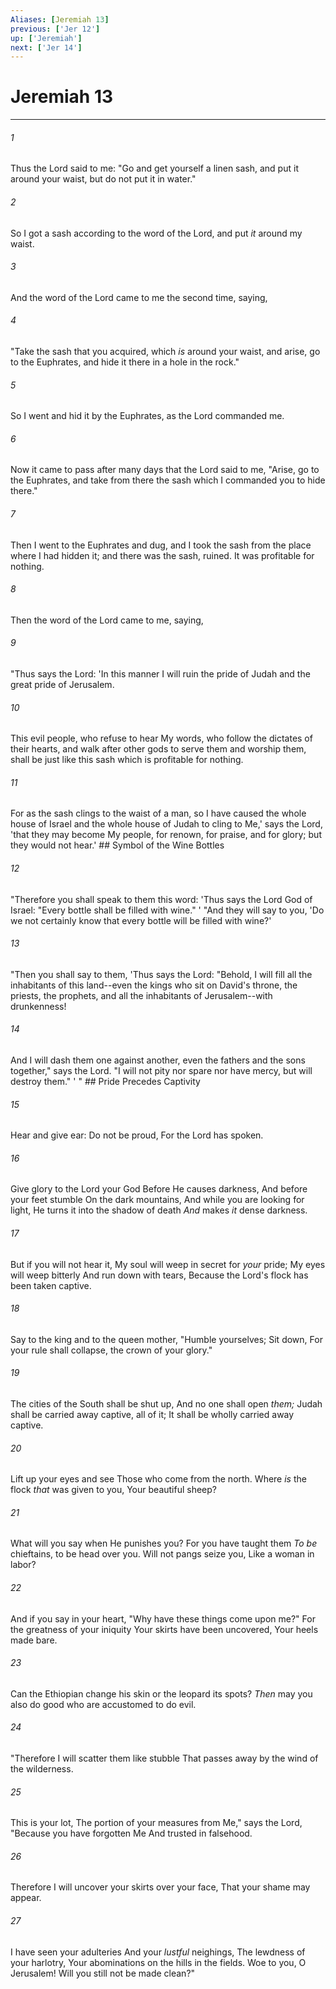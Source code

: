 ```yaml
---
Aliases: [Jeremiah 13]
previous: ['Jer 12']
up: ['Jeremiah']
next: ['Jer 14']
---
```

# Jeremiah 13

***


###### 1 
Thus the Lord said to me: "Go and get yourself a linen sash, and put it around your waist, but do not put it in water." 

###### 2 
So I got a sash according to the word of the Lord, and put _it_ around my waist. 

###### 3 
And the word of the Lord came to me the second time, saying, 

###### 4 
"Take the sash that you acquired, which _is_ around your waist, and arise, go to the Euphrates, and hide it there in a hole in the rock." 

###### 5 
So I went and hid it by the Euphrates, as the Lord commanded me. 

###### 6 
Now it came to pass after many days that the Lord said to me, "Arise, go to the Euphrates, and take from there the sash which I commanded you to hide there." 

###### 7 
Then I went to the Euphrates and dug, and I took the sash from the place where I had hidden it; and there was the sash, ruined. It was profitable for nothing. 

###### 8 
Then the word of the Lord came to me, saying, 

###### 9 
"Thus says the Lord: 'In this manner I will ruin the pride of Judah and the great pride of Jerusalem. 

###### 10 
This evil people, who refuse to hear My words, who follow the dictates of their hearts, and walk after other gods to serve them and worship them, shall be just like this sash which is profitable for nothing. 

###### 11 
For as the sash clings to the waist of a man, so I have caused the whole house of Israel and the whole house of Judah to cling to Me,' says the Lord, 'that they may become My people, for renown, for praise, and for glory; but they would not hear.' ## Symbol of the Wine Bottles 

###### 12 
"Therefore you shall speak to them this word: 'Thus says the Lord God of Israel: "Every bottle shall be filled with wine." ' "And they will say to you, 'Do we not certainly know that every bottle will be filled with wine?' 

###### 13 
"Then you shall say to them, 'Thus says the Lord: "Behold, I will fill all the inhabitants of this land--even the kings who sit on David's throne, the priests, the prophets, and all the inhabitants of Jerusalem--with drunkenness! 

###### 14 
And I will dash them one against another, even the fathers and the sons together," says the Lord. "I will not pity nor spare nor have mercy, but will destroy them." ' " ## Pride Precedes Captivity 

###### 15 
Hear and give ear: Do not be proud, For the Lord has spoken. 

###### 16 
Give glory to the Lord your God Before He causes darkness, And before your feet stumble On the dark mountains, And while you are looking for light, He turns it into the shadow of death _And_ makes _it_ dense darkness. 

###### 17 
But if you will not hear it, My soul will weep in secret for _your_ pride; My eyes will weep bitterly And run down with tears, Because the Lord's flock has been taken captive. 

###### 18 
Say to the king and to the queen mother, "Humble yourselves; Sit down, For your rule shall collapse, the crown of your glory." 

###### 19 
The cities of the South shall be shut up, And no one shall open _them;_ Judah shall be carried away captive, all of it; It shall be wholly carried away captive. 

###### 20 
Lift up your eyes and see Those who come from the north. Where _is_ the flock _that_ was given to you, Your beautiful sheep? 

###### 21 
What will you say when He punishes you? For you have taught them _To be_ chieftains, to be head over you. Will not pangs seize you, Like a woman in labor? 

###### 22 
And if you say in your heart, "Why have these things come upon me?" For the greatness of your iniquity Your skirts have been uncovered, Your heels made bare. 

###### 23 
Can the Ethiopian change his skin or the leopard its spots? _Then_ may you also do good who are accustomed to do evil. 

###### 24 
"Therefore I will scatter them like stubble That passes away by the wind of the wilderness. 

###### 25 
This is your lot, The portion of your measures from Me," says the Lord, "Because you have forgotten Me And trusted in falsehood. 

###### 26 
Therefore I will uncover your skirts over your face, That your shame may appear. 

###### 27 
I have seen your adulteries And your _lustful_ neighings, The lewdness of your harlotry, Your abominations on the hills in the fields. Woe to you, O Jerusalem! Will you still not be made clean?"

